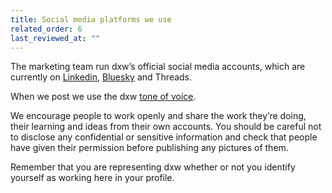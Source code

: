 ```yaml
---
title: Social media platforms we use
related_order: 6
last_reviewed_at: ""
---
```


The marketing team run dxw’s official social media accounts, which are currently on [Linkedin](https://uk.linkedin.com/company/dxw), [Bluesky](https://bsky.app/profile/did:plc:nuthqzyo733a4nuyw3cteisd) and Threads.

When we post we use the dxw [tone of voice](/work-we-do/tone-of-voice/).

We encourage people to work openly and share the work they’re doing, their learning and ideas from their own accounts. You should be careful not to disclose any confidential or sensitive information and check that people have given their permission before publishing any pictures of them.

Remember that you are representing dxw whether or not you identify yourself as working here in your profile.
